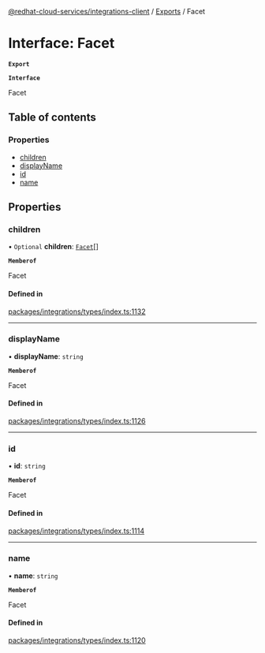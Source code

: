 [@redhat-cloud-services/integrations-client](../README.md) / [Exports](../modules.md) / Facet

# Interface: Facet

**`Export`**

**`Interface`**

Facet

## Table of contents

### Properties

- [children](Facet.md#children)
- [displayName](Facet.md#displayname)
- [id](Facet.md#id)
- [name](Facet.md#name)

## Properties

### children

• `Optional` **children**: [`Facet`](Facet.md)[]

**`Memberof`**

Facet

#### Defined in

[packages/integrations/types/index.ts:1132](https://github.com/RedHatInsights/javascript-clients/blob/master/packages/integrations/types/index.ts#L1132)

___

### displayName

• **displayName**: `string`

**`Memberof`**

Facet

#### Defined in

[packages/integrations/types/index.ts:1126](https://github.com/RedHatInsights/javascript-clients/blob/master/packages/integrations/types/index.ts#L1126)

___

### id

• **id**: `string`

**`Memberof`**

Facet

#### Defined in

[packages/integrations/types/index.ts:1114](https://github.com/RedHatInsights/javascript-clients/blob/master/packages/integrations/types/index.ts#L1114)

___

### name

• **name**: `string`

**`Memberof`**

Facet

#### Defined in

[packages/integrations/types/index.ts:1120](https://github.com/RedHatInsights/javascript-clients/blob/master/packages/integrations/types/index.ts#L1120)
